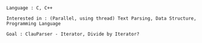     Language : C, C++
    
    Interested in : (Parallel, using thread) Text Parsing, Data Structure, Programming Language

    Goal : ClauParser - Iterator, Divide by Iterator?
    
    

